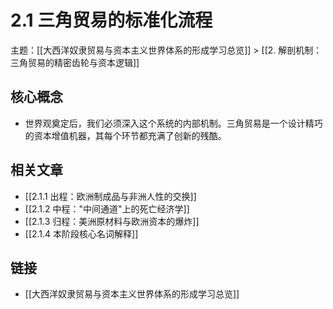 # 2.1 三角贸易的标准化流程

主题：[[大西洋奴隶贸易与资本主义世界体系的形成学习总览]] > [[2. 解剖机制：三角贸易的精密齿轮与资本逻辑]]

## 核心概念

- 世界观奠定后，我们必须深入这个系统的内部机制。三角贸易是一个设计精巧的资本增值机器，其每个环节都充满了创新的残酷。

## 相关文章

- [[2.1.1 出程：欧洲制成品与非洲人性的交换]]
- [[2.1.2 中程："中间通道"上的死亡经济学]]
- [[2.1.3 归程：美洲原材料与欧洲资本的爆炸]]
- [[2.1.4 本阶段核心名词解释]]

## 链接

- [[大西洋奴隶贸易与资本主义世界体系的形成学习总览]]

